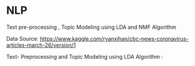 # NLP
Text pre-processing , Topic Modeling using LDA and NMF Algorithm



Data Source:  https://www.kaggle.com/ryanxjhan/cbc-news-coronavirus-articles-march-26/version/1

Text- Preprocessing and Topic Modeling using LDA Algorithm : 
